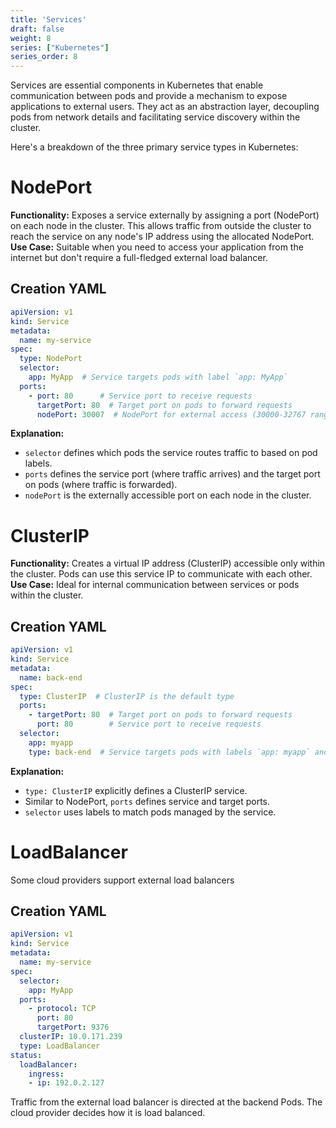 ```yaml
---
title: 'Services'
draft: false
weight: 8
series: ["Kubernetes"]
series_order: 8
---
```


Services are essential components in Kubernetes that enable communication between pods and provide a mechanism to expose applications to external users. They act as an abstraction layer, decoupling pods from network details and facilitating service discovery within the cluster.

Here's a breakdown of the three primary service types in Kubernetes:
# NodePort
**Functionality:** Exposes a service externally by assigning a port (NodePort) on each node in the cluster. This allows traffic from outside the cluster to reach the service on any node's IP address using the allocated NodePort.
**Use Case:** Suitable when you need to access your application from the internet but don't require a full-fledged external load balancer.
## Creation YAML

```yaml
apiVersion: v1
kind: Service
metadata:
  name: my-service
spec:
  type: NodePort
  selector:
    app: MyApp  # Service targets pods with label `app: MyApp`
  ports:
    - port: 80      # Service port to receive requests
      targetPort: 80  # Target port on pods to forward requests
      nodePort: 30007  # NodePort for external access (30000-32767 range)
```

**Explanation:**
- `selector` defines which pods the service routes traffic to based on pod labels.
- `ports` defines the service port (where traffic arrives) and the target port on pods (where traffic is forwarded).
- `nodePort` is the externally accessible port on each node in the cluster.
# ClusterIP
**Functionality:** Creates a virtual IP address (ClusterIP) accessible only within the cluster. Pods can use this service IP to communicate with each other.
**Use Case:** Ideal for internal communication between services or pods within the cluster.
## Creation YAML

```yaml
apiVersion: v1
kind: Service
metadata:
  name: back-end
spec:
  type: ClusterIP  # ClusterIP is the default type
  ports:
    - targetPort: 80  # Target port on pods to forward requests
      port: 80        # Service port to receive requests
  selector:
    app: myapp
    type: back-end  # Service targets pods with labels `app: myapp` and `type: back-end`
```

**Explanation:**
- `type: ClusterIP` explicitly defines a ClusterIP service.
- Similar to NodePort, `ports` defines service and target ports.
- `selector` uses labels to match pods managed by the service.
# LoadBalancer
Some cloud providers support external load balancers

## Creation YAML

```yaml
apiVersion: v1
kind: Service
metadata:
  name: my-service
spec:
  selector:
    app: MyApp
  ports:
    - protocol: TCP
      port: 80
      targetPort: 9376
  clusterIP: 10.0.171.239
  type: LoadBalancer
status:
  loadBalancer:
    ingress:
    - ip: 192.0.2.127
```

Traffic from the external load balancer is directed at the backend Pods. The cloud provider decides how it is load balanced.